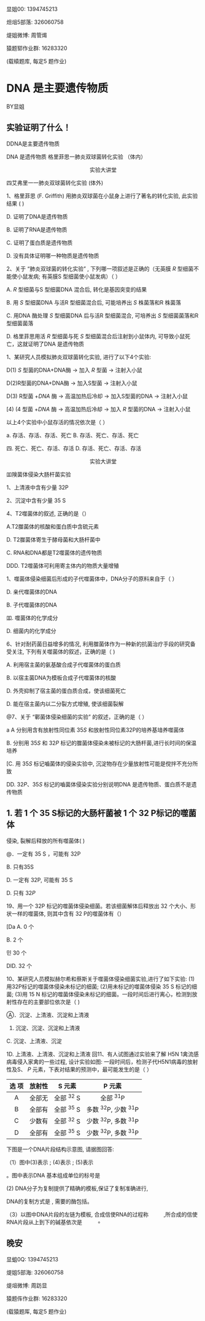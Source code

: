 显姐00: 1394745213

炟俎5部落: 326060758

煶姐微博: 周管㷎

猿题郓作业群: 16283320

(载榬题库, 每定5 题作业)

# DNA 是主要遗传物质 

BY显姐

## 实验证明了什么！

DDNA是主要遗传物质

DNA 是遗传物质
格里菲思一肺炎双球菌转化实验 （体内）

$$
\text { 实验大讲堂 }
$$

四艾弗里一一肺炎双球菌转化实验 (体外)

1、格里菲思 (F. Griffith) 用肺炎双球菌在小鼠身上进行了著名的转化实验, 此实验结果 ( )

D. 证明了DNA是遗传物质

B. 证明了RNA是遗传物质

C. 证明了蛋白质是遗传物质

D. 没有具体证明哪一种物质是遗传物质

2、关于 “肺炎双球菌的转化实验” , 下列哪一项叙述是正确的（无英膜 $R$ 型细菌不能使小鼠发病; 有英膜S 型细菌使小鼠发病）（ ）

A. $R$ 型细菌与S 型细菌DNA 混合后, 转化是基因突变的结果

B. 用 $S$ 型细菌DNA 与活R 型细菌混合后, 可能培养出 $S$ 株菌落和R 株菌落

C. 用DNA 酶处理 $S$ 型细菌DNA 后与活R 型细菌混合, 可培养出 $S$ 型细菌菌落和R 型细菌菌落

D. 格里菲思用活 $R$ 型细菌与死 $S$ 型细菌混合后注射到小鼠体内, 可导致小鼠死亡，这就证明了DNA 是遗传物质

1、某研究人员模拟肺炎双球菌转化实验, 进行了以下4个实验:

D(1) $S$ 型菌的DNA+DNA酶 $\rightarrow$ 加入 $R$ 型菌 $\rightarrow$ 注射入小鼠

D(2)R型菌的DNA+DNA酶 $\rightarrow$ 加入S型菌 $\rightarrow$ 注射入小鼠

D(3) R型菌 $+D N A$ 酶 $\rightarrow$ 高温加热后冷却 $\rightarrow$ 加入S型菌的DNA $\rightarrow$ 注射入小鼠

[4) $(4$ 型菌 $+D N A$ 酶 $\rightarrow$ 高温加热后冷却 $\rightarrow$ 加入 $R$ 型菌的DNA $\rightarrow$ 注射入小鼠

以上4个实验中小鼠存活的情况依次是（ ）

a. 存活、存活、存活、死亡 B. 存活、死亡、存活、死亡

四. 死亡、死亡、存活、存活 D. 存活、死亡、存活、存活

$$
\text { 实验大讲堂 }
$$

吅険菌体侵染大肠杆菌实验

1、上清液中含有少量 $32 \mathrm{P}$

2、沉淀中含有少量 $35 \mathrm{~S}$

4、T2噬菌体的叙述, 正确的是（）

A.T2㭀菌体的核酸和蛋白质中含硫元素

D. T2㭀菌体寄生于酵母菌和大肠杆菌中

C. RNA和DNA都是T2噬菌体的遗传物质

DDD. T2噬菌体可利用寄主体内的物质大量增殖

1、噬菌体侵染细菌后形成的子代噬菌体中，DNA分子的原料来自于（ ）

D. 亲代噬菌体的DNA

B. 子代噬菌体的DNA

吅. 噬菌体的化学成分

D. 细菌内的化学成分

6、针对耐药菌日益增多的情况, 利用㭀菌体作为一种新的抗菌治疗手段的研究备受关注, 下列有关噬菌体的叙述，正确的是（ )

A. 利用宿主菌的氨基酸合成子代噬菌体的蛋白质

B. 以宿主菌DNA为模板合成子代噬菌体的核酸

D. 外壳抑制了宿主菌的蛋白质合成，使该细菌死亡

D. 能在宿主菌内以二分裂方式增殖, 使该细菌裂解

@7、关于 “鄿菌体侵染细菌的实验” 的叙述，正确的是（ ）

a A 分别用含有放射性同位素 $35 S$ 和放射性同位素32P的培养基堷养噬菌体

B. 分别用 $35 S$ 和 $32 P$ 标记的㭀菌体侵染未被标记的大肠杆菌,进行长时间的保温培养

[C. 用 $35 S$ 标记嚙菌体的侵染实验中, 沉淀物存在少量放射性可能是傥拌不充分所致

DD. $32 P 、 35 S$ 标记的嚙菌体侵染实验分别说明DNA 是遗传物质、蛋白质不是遗传物质

## 1. 若 1 个 35 S标记的大肠杆菌被 1 个 32 P标记的噬菌体

侵染, 裂解后释放的所有噬菌体( )

@．一定有 $35 \mathrm{~S}$ ，可能有 $32 \mathrm{P}$

B. 只有35S

D. 一定有 $32 \mathrm{P}$, 可能有 $35 \mathrm{~S}$

D. 只有 $32 P$

19、用一个 $32 \mathrm{P}$ 标记的噬菌体侵染细菌。若该细菌解体后释放出 32 个大小、形状一样的噬菌体, 则其中含有 32 P的噬菌体有（）

[Da A. 0 个

B. 2 个

민 30 个

DID. 32 个

10、某研究人员模拟赫尔希和蔡斯关于噬菌体侵染细菌实验,进行了如下实验: (1)用32P标记的噬菌体侵染未标记的细菌; (2)用未标记的噬菌体侵染 $35 \mathrm{~S}$ 标记的细菌; (3)用 $15 \mathrm{~N}$ 标记的噬菌体侵染未标记的细菌。一段时间后进行离心，检测到放射性存在的主要部位依次是（ )

Ⓐ．沉淀、上清液、沉淀和上清液

1. 沉淀、沉淀、沉淀和上清液

C. 沉淀、上清液、沉淀

1D. 上清液、上清液、沉淀和上清液
回11、有人试图通过实验来了解 H5N 1禽流感病毒侵入家禽的一些过程, 设计实验如图: 一段时间后，检测子代H5N1病毒的放射性及S、 $P$ 元素，下表对结果的预测中，最可能发生的是（ ）



| 选 项 | 放射性 | S 元素 | $\mathrm{P}$ 元素 |
| :---: | :---: | :---: | :---: |
| $\mathrm{A}$ | 全部无 | 全部 ${ }^{32} \mathrm{~S}$ | 全部 ${ }^{31} \mathrm{P}$ |
| $\mathrm{B}$ | 全部有 | 全部 ${ }^{35} \mathrm{~S}$ | 多数 ${ }^{32} \mathrm{P}$, 少数 ${ }^{31} \mathrm{P}$ |
| $\mathrm{C}$ | 少数有 | 全部 ${ }^{32} \mathrm{~S}$ | 少数 ${ }^{32} \mathrm{P}$, 多数 ${ }^{31} \mathrm{P}$ |
| $\mathrm{D}$ | 全部有 | 全部 ${ }^{35} \mathrm{~S}$ | 少数 ${ }^{32} \mathrm{P}$, 多数 ${ }^{31} \mathrm{P}$ |

下图是一个DNA片段结构示意图, 请据图回答:


（1）图中(3)表示
; (4)表示
; (5)表示

。图中表示DNA 基本组成单位的标号是

(2) DNA分子为复制提供了精确的模板,保证了复制准确进行,

DNA的复制方式是 , 需要的酶包括。

（3）以图中DNA片段的左链为模板, 合成信使RNA的过程称 $\qquad$ ,所合成的信使RNA片段从上到下的碱基依次是 $\qquad$ $\circ$

## 晚安

显蛆0Q: 1394745213

煶姐5部海: 326060758

煶俎微博: 周趽显

猿题伡作业群: 16283320

(载猿题厍, 每定5 题作业)

